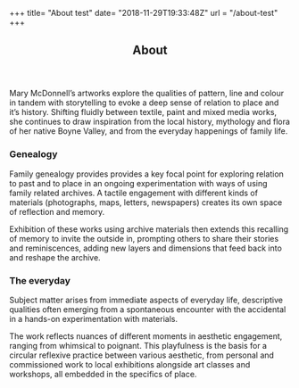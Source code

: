+++
title= "About test"
date= "2018-11-29T19:33:48Z"
url = "/about-test"
+++
<!-- main content -->
<article>
  <header class="c-section-header"> 
    <h1 class="c-section-header__headline">About</h1>
  </header>
  <section id="intro"> 
    <p>Mary McDonnell’s artworks explore the qualities of pattern, line and colour in tandem with storytelling to evoke a deep sense of relation to place and it’s history. Shifting fluidly between textile, paint and mixed media works, she continues to draw inspiration from the local history, mythology and flora of her native Boyne Valley, and from the everyday happenings of family life.</p>
    <h3>Genealogy</h3>
    <p>Family genealogy provides provides a key focal point for exploring relation to past and to place in an ongoing experimentation with ways of using family related archives. A tactile engagement with different kinds of materials (photographs, maps, letters, newspapers) creates its own space of reflection and memory.</p>
    <p>Exhibition of these works using archive materials then extends this recalling of memory to invite the outside in, prompting others to share their stories and reminiscences, adding new layers and dimensions that feed back into and reshape the archive.</p>
    <h3>The everyday</h3>
    <p>Subject matter arises from immediate aspects of everyday life, descriptive qualities often emerging from a spontaneous <!-- and whimsical --> encounter with the accidental in a hands-on experimentation with materials.</p>
    <p>The work reflects nuances of different moments in aesthetic engagement, ranging from whimsical to poignant. This playfulness is the basis for a circular reflexive practice between various aesthetic, from personal and commissioned work to  local exhibitions alongside art classes and workshops, all embedded in the specifics of place.</p>

    
</article>
